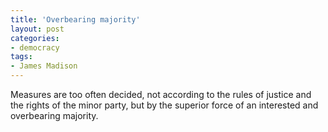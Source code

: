 ```yaml
---
title: 'Overbearing majority'
layout: post
categories:
- democracy
tags:
- James Madison
---
```


Measures are too often decided, not according to the rules of justice and the rights of the minor party, but by the superior force of an interested and overbearing majority.
